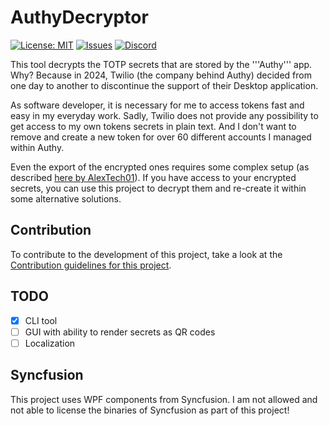 # AuthyDecryptor
[![License: MIT](https://img.shields.io/badge/License-MIT-yellow.svg?style=for-the-badge)](LICENSE)
[![Issues](https://img.shields.io/github/issues/florian-berger/AuthyDecryptor?logo=github&style=for-the-badge)](https://github.com/florian-berger/AuthyDecryptor)
[![Discord](https://img.shields.io/discord/302523634075828226?label=Discord&logo=discord&style=for-the-badge)](https://ultgmng.de/discord)

This tool decrypts the TOTP secrets that are stored by the '''Authy''' app. Why? Because in 2024, Twilio (the company behind Authy) decided from one day to another to discontinue the support of their Desktop application.

As software developer, it is necessary for me to access tokens fast and easy in my everyday work. Sadly, Twilio does not provide any possibility to get access to my own tokens secrets in plain text. And I don't want to remove and create a new token for over 60 different accounts I managed within Authy.

Even the export of the encrypted ones requires some complex setup (as described [here by AlexTech01](https://github.com/AlexTech01/Authy-iOS-MiTM/)). If you have access to your encrypted secrets, you can use this project to decrypt them and re-create it within some alternative solutions.

## Contribution
To contribute to the development of this project, take a look at the [Contribution guidelines for this project](CONTRIBUTION.md).

## TODO
- [x] CLI tool
- [ ] GUI with ability to render secrets as QR codes
- [ ] Localization

## Syncfusion
This project uses WPF components from Syncfusion. I am not allowed and not able to license the binaries of Syncfusion as part of this project!